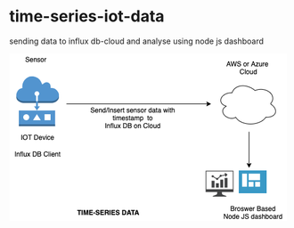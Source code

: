 # time-series-iot-data
sending data to influx db-cloud and analyse using node js dashboard

![](time-series.png)


